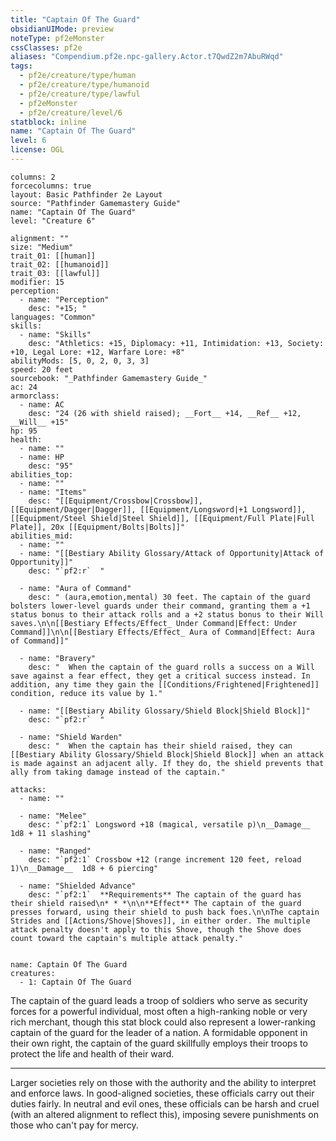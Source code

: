 ```yaml
---
title: "Captain Of The Guard"
obsidianUIMode: preview
noteType: pf2eMonster
cssClasses: pf2e
aliases: "Compendium.pf2e.npc-gallery.Actor.t7QwdZ2m7AbuRWqd" 
tags:
  - pf2e/creature/type/human
  - pf2e/creature/type/humanoid
  - pf2e/creature/type/lawful
  - pf2eMonster
  - pf2e/creature/level/6
statblock: inline
name: "Captain Of The Guard"
level: 6
license: OGL
---
```


```statblock
columns: 2
forcecolumns: true
layout: Basic Pathfinder 2e Layout
source: "Pathfinder Gamemastery Guide"
name: "Captain Of The Guard"
level: "Creature 6"

alignment: ""
size: "Medium"
trait_01: [[human]]
trait_02: [[humanoid]]
trait_03: [[lawful]]
modifier: 15
perception:
  - name: "Perception"
    desc: "+15; "
languages: "Common"
skills:
  - name: "Skills"
    desc: "Athletics: +15, Diplomacy: +11, Intimidation: +13, Society: +10, Legal Lore: +12, Warfare Lore: +8"
abilityMods: [5, 0, 2, 0, 3, 3]
speed: 20 feet
sourcebook: "_Pathfinder Gamemastery Guide_"
ac: 24
armorclass:
  - name: AC
    desc: "24 (26 with shield raised); __Fort__ +14, __Ref__ +12, __Will__ +15"
hp: 95
health:
  - name: ""
  - name: HP
    desc: "95"
abilities_top:
  - name: ""
  - name: "Items"
    desc: "[[Equipment/Crossbow|Crossbow]], [[Equipment/Dagger|Dagger]], [[Equipment/Longsword|+1 Longsword]], [[Equipment/Steel Shield|Steel Shield]], [[Equipment/Full Plate|Full Plate]], 20x [[Equipment/Bolts|Bolts]]"
abilities_mid:
  - name: ""
  - name: "[[Bestiary Ability Glossary/Attack of Opportunity|Attack of Opportunity]]"
    desc: "`pf2:r`  "

  - name: "Aura of Command"
    desc: " (aura,emotion,mental) 30 feet. The captain of the guard bolsters lower-level guards under their command, granting them a +1 status bonus to their attack rolls and a +2 status bonus to their Will saves.\n\n[[Bestiary Effects/Effect_ Under Command|Effect: Under Command]]\n\n[[Bestiary Effects/Effect_ Aura of Command|Effect: Aura of Command]]"

  - name: "Bravery"
    desc: "  When the captain of the guard rolls a success on a Will save against a fear effect, they get a critical success instead. In addition, any time they gain the [[Conditions/Frightened|Frightened]] condition, reduce its value by 1."

  - name: "[[Bestiary Ability Glossary/Shield Block|Shield Block]]"
    desc: "`pf2:r`  "

  - name: "Shield Warden"
    desc: "  When the captain has their shield raised, they can [[Bestiary Ability Glossary/Shield Block|Shield Block]] when an attack is made against an adjacent ally. If they do, the shield prevents that ally from taking damage instead of the captain."

attacks:
  - name: ""

  - name: "Melee"
    desc: "`pf2:1` Longsword +18 (magical, versatile p)\n__Damage__  1d8 + 11 slashing"

  - name: "Ranged"
    desc: "`pf2:1` Crossbow +12 (range increment 120 feet, reload 1)\n__Damage__  1d8 + 6 piercing"

  - name: "Shielded Advance"
    desc: "`pf2:1`  **Requirements** The captain of the guard has their shield raised\n* * *\n\n**Effect** The captain of the guard presses forward, using their shield to push back foes.\n\nThe captain Strides and [[Actions/Shove|Shoves]], in either order. The multiple attack penalty doesn't apply to this Shove, though the Shove does count toward the captain's multiple attack penalty."
 
```

```encounter-table
name: Captain Of The Guard
creatures:
  - 1: Captain Of The Guard
```



The captain of the guard leads a troop of soldiers who serve as security forces for a powerful individual, most often a high-ranking noble or very rich merchant, though this stat block could also represent a lower-ranking captain of the guard for the leader of a nation. A formidable opponent in their own right, the captain of the guard skillfully employs their troops to protect the life and health of their ward.

* * *

Larger societies rely on those with the authority and the ability to interpret and enforce laws. In good-aligned societies, these officials carry out their duties fairly. In neutral and evil ones, these officials can be harsh and cruel (with an altered alignment to reflect this), imposing severe punishments on those who can't pay for mercy.
